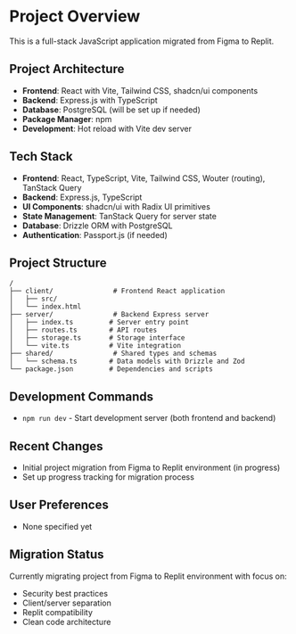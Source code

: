 # Project Overview

This is a full-stack JavaScript application migrated from Figma to Replit.

## Project Architecture

- **Frontend**: React with Vite, Tailwind CSS, shadcn/ui components
- **Backend**: Express.js with TypeScript
- **Database**: PostgreSQL (will be set up if needed)
- **Package Manager**: npm
- **Development**: Hot reload with Vite dev server

## Tech Stack

- **Frontend**: React, TypeScript, Vite, Tailwind CSS, Wouter (routing), TanStack Query
- **Backend**: Express.js, TypeScript
- **UI Components**: shadcn/ui with Radix UI primitives
- **State Management**: TanStack Query for server state
- **Database**: Drizzle ORM with PostgreSQL
- **Authentication**: Passport.js (if needed)

## Project Structure

```
/
├── client/               # Frontend React application
│   ├── src/
│   └── index.html
├── server/               # Backend Express server
│   ├── index.ts         # Server entry point
│   ├── routes.ts        # API routes
│   ├── storage.ts       # Storage interface
│   └── vite.ts          # Vite integration
├── shared/               # Shared types and schemas
│   └── schema.ts        # Data models with Drizzle and Zod
└── package.json         # Dependencies and scripts
```

## Development Commands

- `npm run dev` - Start development server (both frontend and backend)

## Recent Changes

- Initial project migration from Figma to Replit environment (in progress)
- Set up progress tracking for migration process

## User Preferences

- None specified yet

## Migration Status

Currently migrating project from Figma to Replit environment with focus on:
- Security best practices
- Client/server separation
- Replit compatibility
- Clean code architecture